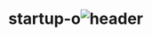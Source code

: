# startup-o![header](https://github.com/burhanuddinbohr/startup-o/assets/146249762/bb49148f-1621-40c1-95d5-d813dc155226)
